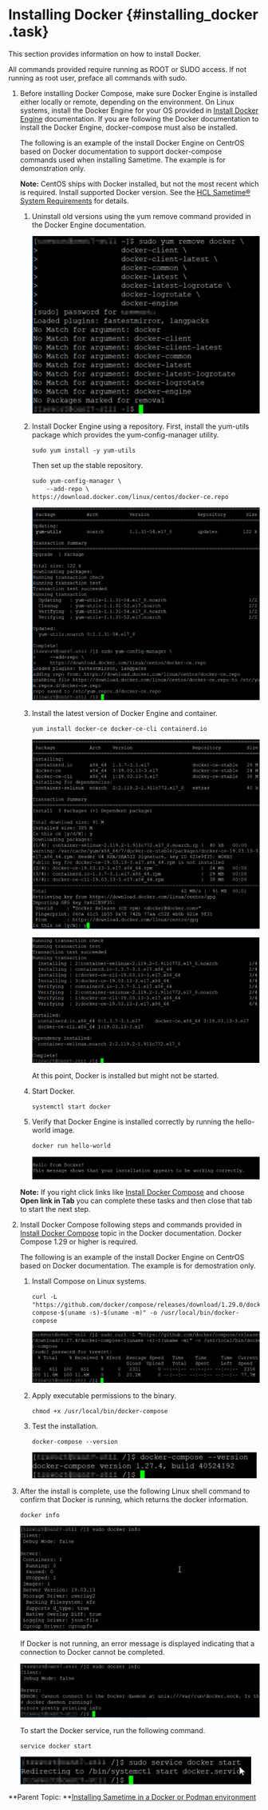 # Installing Docker {#installing_docker .task}

This section provides information on how to install Docker.

All commands provided require running as ROOT or SUDO access. If not running as root user, preface all commands with sudo.

1.  Before installing Docker Compose, make sure Docker Engine is installed either locally or remote, depending on the environment. On Linux systems, install the Docker Engine for your OS provided in [Install Docker Engine](https://docs.docker.com/engine/install/centos/) documentation. If you are following the Docker documentation to install the Docker Engine, docker-compose must also be installed.

    The following is an example of the install Docker Engine on CentrOS based on Docker documentation to support docker-compose commands used when installing Sametime. The example is for demonstration only.

    **Note:** CentOS ships with Docker installed, but not the most recent which is required. Install supported Docker version. See the [HCL Sametime® System Requirements](https://support.hcltechsw.com/csm?id=kb_article&sysparm_article=KB0100619) for details.

    1.  Uninstall old versions using the yum remove command provided in the Docker Engine documentation.

        ![](Images/docker_new.png)

    2.  Install Docker Engine using a repository. First, install the yum-utils package which provides the yum-config-manager utility.

        ``` {#codeblock_lv4_psr_2tb}
        sudo yum install -y yum-utils 
        ```

        Then set up the stable repository.

        ``` {#codeblock_mv4_psr_2tb}
        sudo yum-config-manager \ 
            --add-repo \ 
        https://download.docker.com/linux/centos/docker-ce.repo
        ```

        ![](Images/docker_package.png)

    3.  Install the latest version of Docker Engine and container.

        ``` {#codeblock_nv4_psr_2tb}
        yum install docker-ce docker-ce-cli containerd.io 
        ```

        ![](Images/docker_engine.png)

        ![](Images/docker_container.png)

        At this point, Docker is installed but might not be started.

    4.  Start Docker.

        ``` {#codeblock_ov4_psr_2tb}
        systemctl start docker 
        ```

    5.  Verify that Docker Engine is installed correctly by running the hello-world image.

        ``` {#codeblock_pv4_psr_2tb}
        docker run hello-world 
        ```

        ![](Images/docker_hello.png)

    **Note:** If you right click links like [Install Docker Compose](https://docs.docker.com/compose/install/) and choose **Open link in Tab** you can complete these tasks and then close that tab to start the next step.

2.  Install Docker Compose following steps and commands provided in [Install Docker Compose](https://docs.docker.com/compose/install/) topic in the Docker documentation. Docker Compose 1.29 or higher is required.

    The following is an example of the install Docker Engine on CentrOS based on Docker documentation. The example is for demostration only.

    1.  Install Compose on Linux systems.

        ``` {#codeblock_rv4_psr_2tb}
        curl -L "https://github.com/docker/compose/releases/download/1.29.0/docker-compose-$(uname -s)-$(uname -m)" -o /usr/local/bin/docker-compose 
        
        ```

        ![](Images/docker_compose.png)

    2.  Apply executable permissions to the binary.

        ``` {#codeblock_sv4_psr_2tb}
        chmod +x /usr/local/bin/docker-compose 
        ```

    3.  Test the installation.

        ``` {#codeblock_tv4_psr_2tb}
        docker-compose --version 
        ```

        ![](Images/docker_compose_version.png)

3.  After the install is complete, use the following Linux shell command to confirm that Docker is running, which returns the docker information.

    ``` {#codeblock_uv4_psr_2tb}
    docker info
    ```

    ![](Images/docker_info.png)

    If Docker is not running, an error message is displayed indicating that a connection to Docker cannot be completed.

    ![](Images/docker_error.png)

    To start the Docker service, run the following command.

    ``` {#codeblock_vv4_psr_2tb}
    service docker start
    ```

    ![](Images/docker_service.png)


**Parent Topic:  **[Installing Sametime in a Docker or Podman environment](installation_sametime_docker.md)

